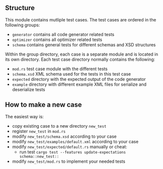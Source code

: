 ## Structure

This module contains mutliple test cases. The test cases are ordered in the following groups:
- `generator` contains all code generator related tests
- `optimizer` contains all optimizer related tests
- `schema` contains general tests for different schemas and XSD structures

Within the group directory, each case is a separate module and is located in its own directory. Each test case directory normally contains the following:
- `mod.rs` test case module with the different tests
- `schema.xsd` XML schema used for the tests in this test case
- `expected` directory with the expected output of the code generator
- `example` directory with different example XML files for serialize and deserialize tests

## How to make a new case

The easiest way is:
- copy existing case to a new directory `new_test`
- register `new_test` in `mod.rs`
- modify `new_test/schema.xsd` according to your case
- modify `new_test/examples/default.xml` according to your case
- modify `new_test/expected/default.rs` manually or cheat:
    - run test `cargo test --features update-expectations schema::new_test::`
- modify `new_test/mod.rs` to implement your needed tests
